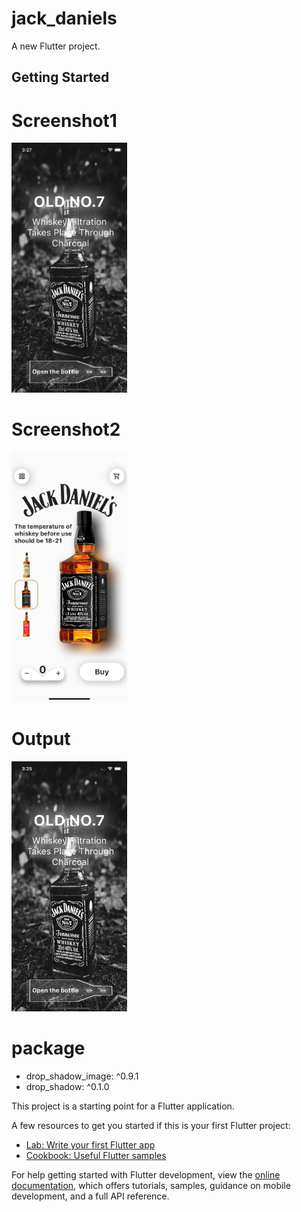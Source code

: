 # jack_daniels

A new Flutter project.

## Getting Started


# Screenshot1


<img src="https://github.com/Mirzaazmath/flutter_jackdaniels_app/blob/main/assets/Screenshot1.png" height ="400">

# Screenshot2

<img src="https://github.com/Mirzaazmath/flutter_jackdaniels_app/blob/main/assets/Screenshot2.png" height ="400">


# Output 
<img src ="https://github.com/Mirzaazmath/flutter_jackdaniels_app/blob/main/assets/result.gif" height ="400">


# package 
*   drop_shadow_image: ^0.9.1
*  drop_shadow: ^0.1.0



This project is a starting point for a Flutter application.

A few resources to get you started if this is your first Flutter project:

- [Lab: Write your first Flutter app](https://docs.flutter.dev/get-started/codelab)
- [Cookbook: Useful Flutter samples](https://docs.flutter.dev/cookbook)

For help getting started with Flutter development, view the
[online documentation](https://docs.flutter.dev/), which offers tutorials,
samples, guidance on mobile development, and a full API reference.
